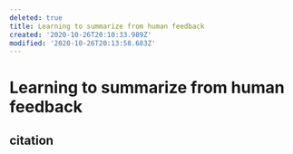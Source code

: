 ```yaml
---
deleted: true
title: Learning to summarize from human feedback
created: '2020-10-26T20:10:33.989Z'
modified: '2020-10-26T20:13:58.683Z'
---
```


# Learning to summarize from human feedback

## citation

```
```
